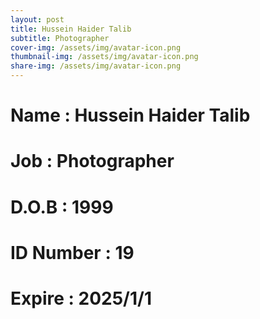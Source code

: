 ```yaml
---
layout: post
title: Hussein Haider Talib
subtitle: Photographer
cover-img: /assets/img/avatar-icon.png
thumbnail-img: /assets/img/avatar-icon.png
share-img: /assets/img/avatar-icon.png
---
```


# Name : Hussein Haider Talib 
# Job : Photographer
# D.O.B : 1999
# ID Number : 19
# Expire : 2025/1/1
